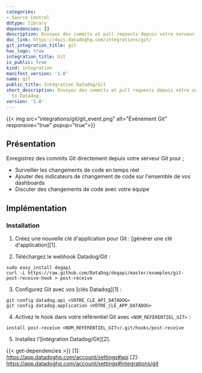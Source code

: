 ```yaml
---
categories:
- Source Control
ddtype: library
dependencies: []
description: Envoyez des commits et pull requests depuis votre serveur Git auto-hébergé vers Datadog.
doc_link: https://docs.datadoghq.com/integrations/git/
git_integration_title: git
has_logo: true
integration_title: Git
is_public: true
kind: integration
manifest_version: '1.0'
name: git
public_title: Intégration Datadog/Git
short_description: Envoyez des commits et pull requests depuis votre serveur Git auto-hébergé vers Datadog.
  to Datadog.
version: '1.0'
---
```


{{< img src="integrations/git/git_event.png" alt="Événement Git" responsive="true" popup="true">}}

## Présentation

Enregistrez des commits Git directement depuis votre serveur Git pour ;

* Surveiller les changements de code en temps réel
* Ajouter des indicateurs de changement de code sur l'ensemble de vos dashboards
* Discuter des changements de code avec votre équipe

## Implémentation
### Installation

1. Créez une nouvelle clé d'application pour Git : [générer une clé d'application][1].

2. Téléchargez le webhook Datadog/Git :
```
sudo easy_install dogapi
curl -L https://raw.github.com/DataDog/dogapi/master/examples/git-post-receive-hook > post-receive
```

3. Configurez Git avec vos [clés Datadog][1] :
```
git config datadog.api <VOTRE_CLÉ_API_DATADOG>
git config datadog.application <VOTRE_CLÉ_APP_DATADOG>
```

4. Activez le hook dans votre référentiel Git avec `<NOM_RÉFÉRENTIEL_GIT>` :
```
install post-receive <NOM_RÉFÉRENTIEL_GIT>/.git/hooks/post-receive
```

5. Installez l'[intégration Datadog/Git][2].



{{< get-dependencies >}}
[1]: https://app.datadoghq.com/account/settings#api
[2]: https://app.datadoghq.com/account/settings#integrations/git
